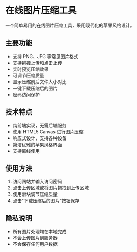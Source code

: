 # 在线图片压缩工具

一个简单易用的在线图片压缩工具，采用现代化的苹果风格设计。

## 主要功能

- 支持 PNG、JPG 等常见图片格式
- 支持拖拽上传和点击上传
- 实时预览压缩效果
- 可调节压缩质量
- 显示压缩前后文件大小对比
- 一键下载压缩后的图片
- 密码访问保护

## 技术特点

- 纯前端实现，无需后端服务
- 使用 HTML5 Canvas 进行图片压缩
- 响应式设计，支持各种设备
- 简洁优雅的苹果风格界面
- 支持离线使用

## 使用方法

1. 访问网站并输入访问密码
2. 点击上传区域或将图片拖拽到上传区域
3. 使用滑块调节压缩质量
4. 点击"下载压缩后的图片"按钮保存

## 隐私说明

- 所有图片处理均在本地完成
- 不会上传图片到服务器
- 不会保存任何用户数据 
